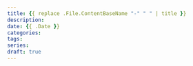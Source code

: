 ```yaml
---
title: {{ replace .File.ContentBaseName "-" " " | title }}
description:
date: {{ .Date }}
categories:
tags:
series:
draft: true
---
```

